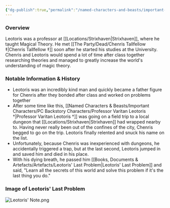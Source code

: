 ```yaml
---
{"dg-publish":true,"permalink":"/named-characters-and-beasts/important-characters/pc-backstory-characters/professor-varitan-leotoris/","tags":["NPC","Important"],"updated":"2025-02-13T18:24:16.172+00:00"}
---
```



### Overview
Leotoris was a professor at [[Locations/Strixhaven\|Strixhaven]], where he taught Magical Theory. He met [[The Party/Dead/Chenris Tallfellow ‡\|Chenris Tallfellow ‡]] soon after he started his studies at the University. Chenris and Leotoris would spend a lot of time after class together researching theories and managed to greatly increase the world's understanding of magic theory.

### Notable Information & History
- Leotoris was an incredibly kind man and quickly became a father figure for Chenris after they bonded after class and worked on problems together 
- After some time like this, [[Named Characters & Beasts/Important Characters/PC Backstory Characters/Professor Varitan Leotoris †\|Professor Varitan Leotoris †]] was going on a field trip to a local dungeon that [[Locations/Strixhaven\|Strixhaven]] had wrapped nearby to. Having never really been out of the confines of the city, Chenris begged to go on the trip. Leotoris finally relented and snuck his name on the list. 
- Unfortunately, because Chenris was inexperienced with dungeons, he accidentally triggered a trap, but at the last second, Leotoris jumped in and saved him and died in his place.
- With his dying breath, he passed him [[Books, Documents & Artefacts/Artefacts/Leotoris' Last Problem\|Leotoris' Last Problem]] and said, "Learn all the secrets of this world and solve this problem if it's the last thing you do."

### Image of Leotoris' Last Problem
![Leotoris' Note.png](/img/user/Admin/Attachments/Leotoris'%20Note.png)
